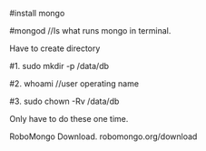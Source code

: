 #install mongo

#mongod //Is what runs mongo in terminal. 

Have to create directory

#1. sudo mkdir -p /data/db

#2. whoami //user operating name

#3. sudo chown -Rv <username> /data/db

Only have to do these one time. 

RoboMongo Download. robomongo.org/download

